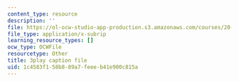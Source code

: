 ```yaml
---
content_type: resource
description: ''
file: https://ol-ocw-studio-app-production.s3.amazonaws.com/courses/20-219-becoming-the-next-bill-nye-writing-and-hosting-the-educational-show-january-iap-2015/1c4583f158b889a7feeeb41e900c815a_AjK2zF9yN0k.srt
file_type: application/x-subrip
learning_resource_types: []
ocw_type: OCWFile
resourcetype: Other
title: 3play caption file
uid: 1c4583f1-58b8-89a7-feee-b41e900c815a
---
```


